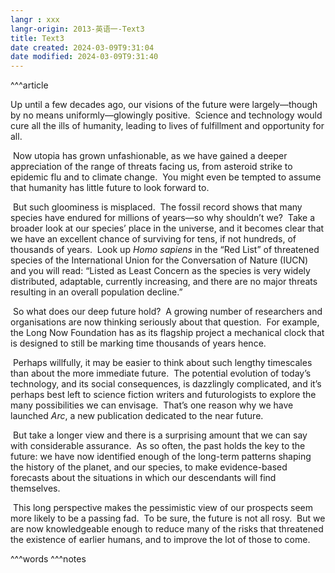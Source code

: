 ```yaml
---
langr : xxx
langr-origin: 2013-英语一-Text3
title: Text3
date created: 2024-03-09T9:31:04
date modified: 2024-03-09T9:31:40
---
```


^^^article

Up until a few decades ago, our visions of the future were largely—though by no means uniformly—glowingly positive.  Science and technology would cure all the ills of humanity, leading to lives of fulfillment and opportunity for all.

 Now utopia has grown unfashionable, as we have gained a deeper appreciation of the range of threats facing us, from asteroid strike to epidemic flu and to climate change.  You might even be tempted to assume that humanity has little future to look forward to.

 But such gloominess is misplaced.  The fossil record shows that many species have endured for millions of years—so why shouldn’t we?  Take a broader look at our species’ place in the universe, and it becomes clear that we have an excellent chance of surviving for tens, if not hundreds, of thousands of years.  Look up _Homo sapiens_ in the “Red List” of threatened species of the International Union for the Conversation of Nature (IUCN) and you will read: “Listed as Least Concern as the species is very widely distributed, adaptable, currently increasing, and there are no major threats resulting in an overall population decline.”

 So what does our deep future hold?  A growing number of researchers and organisations are now thinking seriously about that question.  For example, the Long Now Foundation has as its flagship project a mechanical clock that is designed to still be marking time thousands of years hence.

 Perhaps willfully, it may be easier to think about such lengthy timescales than about the more immediate future.  The potential evolution of today’s technology, and its social consequences, is dazzlingly complicated, and it’s perhaps best left to science fiction writers and futurologists to explore the many possibilities we can envisage.  That’s one reason why we have launched _Arc_, a new publication dedicated to the near future.

 But take a longer view and there is a surprising amount that we can say with considerable assurance.  As so often, the past holds the key to the future: we have now identified enough of the long-term patterns shaping the history of the planet, and our species, to make evidence-based forecasts about the situations in which our descendants will find themselves.

 This long perspective makes the pessimistic view of our prospects seem more likely to be a passing fad.  To be sure, the future is not all rosy.  But we are now knowledgeable enough to reduce many of the risks that threatened the existence of earlier humans, and to improve the lot of those to come.




^^^words
^^^notes
